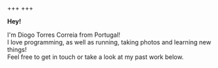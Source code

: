 +++
+++

**Hey!**

I'm Diogo Torres Correia from Portugal!  
I love programming, as well as running, taking photos and learning new things!  
Feel free to get in touch or take a look at my past work below.
